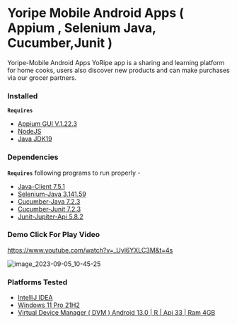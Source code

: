 # Yoripe Mobile Android Apps ( Appium , Selenium Java, Cucumber,Junit )
Yoripe-Mobile Android Apps 
YoRipe app is a sharing and learning platform for home cooks, users also discover new products and can make purchases via our grocer partners. 

### Installed
**`Requires`**
- [Appium GUI V.1.22.3](https://github.com/appium/appium-desktop/releases/tag/v1.22.3-4)
- [NodeJS](https://nodejs.org/en/)
- [Java JDK19](https://www.oracle.com/java/technologies/downloads/)
### Dependencies

**`Requires`**  following programs to run properly - 

- [Java-Client 7.5.1](https://mvnrepository.com/artifact/io.appium/java-client/7.5.1)
- [Selenium-Java 3.141.59](https://mvnrepository.com/artifact/org.seleniumhq.selenium/selenium-java/3.141.59)
- [Cucumber-Java 7.2.3](https://mvnrepository.com/artifact/io.cucumber/cucumber-java/7.2.3)
- [Cucumber-Junit 7.2.3](https://mvnrepository.com/artifact/io.cucumber/cucumber-junit/7.2.3)
- [Junit-Jupiter-Api 5.8.2](https://mvnrepository.com/artifact/org.junit.jupiter/junit-jupiter-api/5.8.2)
### Demo Click For Play Video 
https://www.youtube.com/watch?v=_Uyl6YXLC3M&t=4s

![image_2023-09-05_10-45-25](https://github.com/callmencah/Yoripe-Mobile/assets/29263027/1138f535-0224-4a5d-9861-a74bda21dfd3)

### Platforms Tested
- [IntelliJ IDEA](https://www.jetbrains.com/idea/download/#section=windows)
- [Windows 11 Pro 21H2](https://www.microsoft.com/en-gb/software-download/windows11)
- [Virtual Device Manager ( DVM ) Android 13.0 | R | Api 33 | Ram 4GB ](https://developer.android.com/studio)
